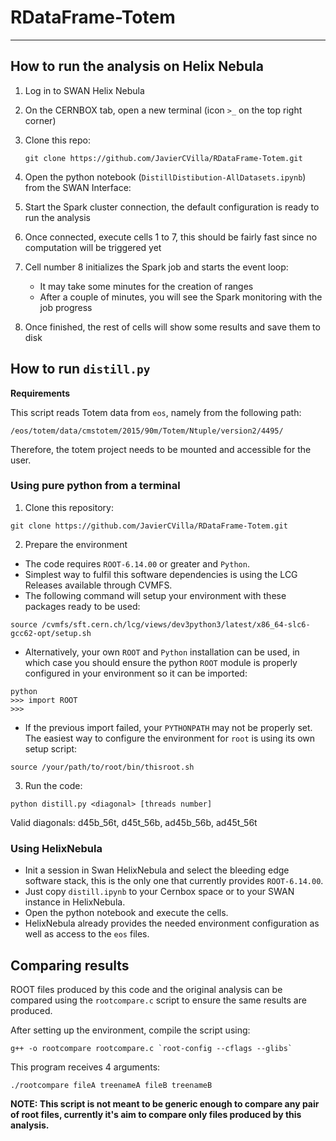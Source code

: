 # RDataFrame-Totem
---

## How to run the analysis on Helix Nebula

1. Log in to SWAN Helix Nebula
2. On the CERNBOX tab, open a new terminal (icon `>_` on the top right corner)
3. Clone this repo:

   ```
   git clone https://github.com/JavierCVilla/RDataFrame-Totem.git
   ```

4. Open the python notebook (`DistillDistibution-AllDatasets.ipynb`) from the SWAN Interface:
5. Start the Spark cluster connection, the default configuration is ready to run the analysis
6. Once connected, execute cells 1 to 7, this should be fairly fast since no computation will be triggered yet
7. Cell number 8 initializes the Spark job and starts the event loop:
   - It may take some minutes for the creation of ranges
   - After a couple of minutes, you will see the Spark monitoring with the job progress
8. Once finished, the rest of cells will show some results and save them to disk


## How to run `distill.py`

**Requirements**

This script reads Totem data from `eos`, namely from the following path:

```
/eos/totem/data/cmstotem/2015/90m/Totem/Ntuple/version2/4495/
```

 Therefore, the totem project needs to be mounted and accessible for the user.

### Using pure python from a terminal

1. Clone this repository:

```
git clone https://github.com/JavierCVilla/RDataFrame-Totem.git
```

2. Prepare the environment

  - The code requires `ROOT-6.14.00` or greater and `Python`.
  - Simplest way to fulfil this software dependencies is using the LCG Releases available through CVMFS.
  - The following command will setup your environment with these packages ready to be used:

  ```
  source /cvmfs/sft.cern.ch/lcg/views/dev3python3/latest/x86_64-slc6-gcc62-opt/setup.sh
  ```

  - Alternatively, your own `ROOT` and `Python` installation can be used, in which case you should ensure the python `ROOT` module is properly configured in your environment so it can be imported:

  ```
  python
  >>> import ROOT
  >>>
  ```

  - If the previous import failed, your `PYTHONPATH` may not be properly set. The easiest way to configure the environment for `root` is using its own setup script:

  ```
  source /your/path/to/root/bin/thisroot.sh
  ```

3. Run the code:

```
python distill.py <diagonal> [threads number]
```  
Valid diagonals: d45b_56t, d45t_56b, ad45b_56b, ad45t_56t

### Using HelixNebula

- Init a session in Swan HelixNebula and select the bleeding edge software stack, this is the only one that currently provides `ROOT-6.14.00`.
- Just copy `distill.ipynb` to your Cernbox space or to your SWAN instance in HelixNebula.
- Open the python notebook and execute the cells.
- HelixNebula already provides the needed environment configuration as well as access to the `eos` files.


## Comparing results

ROOT files produced by this code and the original analysis can be compared using the `rootcompare.c` script to ensure the same results are produced.

After setting up the environment, compile the script using:

```
g++ -o rootcompare rootcompare.c `root-config --cflags --glibs`
```

This program receives 4 arguments:

```
./rootcompare fileA treenameA fileB treenameB
```

**NOTE: This script is not meant to be generic enough to compare any pair of root files, currently it's aim to compare only files produced by this analysis.**

